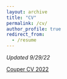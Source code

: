 ```yaml
---
layout: archive
title: "CV"
permalink: /cv/
author_profile: true
redirect_from:
  - /resume
---
```


*Updated 9/29/22*

<a href="https://lcouper.github.io/assets/Couper_CV_Sep2022.pdf" target="_blank">Couper CV 2022</a>
